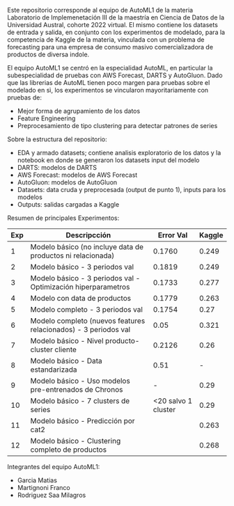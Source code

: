 Este repositorio corresponde al equipo de AutoML1 de la materia Laboratorio de Implemenetación III de la maestría en Ciencia de Datos de la Universidad Austral, cohorte 2022 virtual. El mismo contiene los datasets de entrada y salida, en conjunto con los experimentos de modelado, para la competencia de Kaggle de la materia, vinculada con un problema de forecasting para una empresa de consumo masivo comercializadora de productos de diversa indole. 

El equipo AutoML1 se centró en la especialidad AutoML, en particular la subespecialidad de pruebas con AWS Forecast, DARTS y AutoGluon. Dado que las librerias de AutoML tienen poco margen para pruebas sobre el modelado en sì, los experimentos se vincularon mayoritariamente con pruebas de:
- Mejor forma de agrupamiento de los datos
- Feature Engineering
- Preprocesamiento de tipo clustering para detectar patrones de series

Sobre la estructura del repositorio:
- EDA y armado datasets; contiene analisis exploratorio de los datos y la notebook en donde se generaron los datasets input del modelo
- DARTS: modelos de DARTS
- AWS Forecast: modelos de AWS Forecast
- AutoGluon: modelos de AutoGluon
- Datasets: data cruda y preprocesada (output de punto 1), inputs para los modelos
- Outputs: salidas cargadas a Kaggle

Resumen de principales Experimentos:

|Exp	|Descripcción	|Error Val	|Kaggle |
|---|---|---|------|
|1	|Modelo básico (no incluye data de productos ni relacionada)	|0.1760	|0.249|
|2	|Modelo básico - 3 periodos val	|0.1819	|0.249|
|3	|Modelo básico - 3 periodos  val - Optimización hiperparametros	|0.1733	|0.277|
|4	|Modelo con data de productos	|0.1779	|0.263|
|5	|Modelo completo - 3 periodos val	|0.1754	|0.27|
|6	|Modelo completo (nuevos features relacionados) - 3 periodos val	|0.05	|0.321|
|7	|Modelo básico - Nivel producto-cluster cliente	|0.2126	|0.26|
|8	|Modelo básico - Data estandarizada	|0.51	|-|
|9	|Modelo básico - Uso modelos pre-entrenados de Chronos	|-	|0.29|
|10	|Modelo básico - 7 clusters de series	|<20 salvo 1 cluster	|0.29|
|11	|Modelo básico - Predicción por cat2	|	|0.263|
|12	|Modelo básico - Clustering completo de productos	|	|0.268|


Integrantes del equipo AutoML1:
- Garcia Matias
- Martignoni Franco
- Rodriguez Saa Milagros